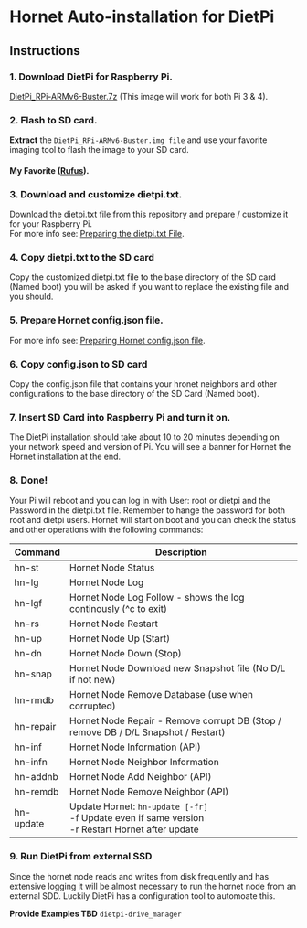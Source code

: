 # Hornet Auto-installation for DietPi

## Instructions

### 1. Download DietPi for Raspberry Pi.
[DietPi_RPi-ARMv6-Buster.7z](https://dietpi.com/downloads/images/DietPi_RPi-ARMv6-Buster.7z) (This image will work for both Pi 3 & 4).

### 2. Flash to SD card.
**Extract** the `DietPi_RPi-ARMv6-Buster.img file` and use your favorite imaging tool to flash the image to your SD card.
#### My Favorite ([Rufus](https://rufus.ie/)).

### 3. Download and customize dietpi.txt.
Download the dietpi.txt file from this repository and prepare / customize it for your Raspberry Pi.<br>
For more info see: [Preparing the dietpi.txt File](CustomizeDietPiFile.md).

### 4. Copy dietpi.txt to the SD card
Copy the customized dietpi.txt file to the base directory of the SD card (Named boot) you will be asked if you want to replace the existing file and you should.

### 5. Prepare Hornet config.json file.
For more info see: [Preparing Hornet config.json file](CustomizeDietPiFile.md).

### 6. Copy config.json to SD card 
Copy the config.json file that contains your hronet neighbors and other configurations to the base directory of the SD Card (Named boot).

### 7. Insert SD Card into Raspberry Pi and turn it on.
The DietPi installation should take about 10 to 20 minutes depending on your network speed and version of Pi. You will see a banner for Hornet the Hornet installation at the end.

### 8. Done!
Your Pi will reboot and you can log in with User: root or dietpi and the Password in the dietpi.txt file. Remember to hange the password for both root and dietpi users. Hornet will start on boot and you can check the status and other operations with the following commands:

| Command      | Description                                                                         |
| ------------ |-------------------------------------------------------------------------------------|
| hn-st        | Hornet Node Status                                                                  |
| hn-lg        | Hornet Node Log                                                                     |
| hn-lgf       | Hornet Node Log Follow - shows the log continously (^c to exit)                     |
| hn-rs        | Hornet Node Restart                                                                 |
| hn-up        | Hornet Node Up (Start)                                                              |
| hn-dn        | Hornet Node Down (Stop)                                                             |
| hn-snap      | Hornet Node Download new Snapshot file (No D/L if not new)                          |
| hn-rmdb      | Hornet Node Remove Database (use when corrupted)                                    |
| hn-repair    | Hornet Node Repair - Remove corrupt DB (Stop / remove DB / D/L Snapshot / Restart)  |
| hn-inf       | Hornet Node Information (API)                                                       |
| hn-infn      | Hornet Node Neighbor Information                                                    | 
| hn-addnb     | Hornet Node Add Neighbor (API)                                                      |
| hn-remdb     | Hornet Node Remove Neighbor (API)                                                   | 
| hn-update    | Update Hornet: `hn-update [-fr]` <br> -f Update even if same version<br> -r Restart Hornet after update|

### 9. Run DietPi from external SSD
Since the hornet node reads and writes from disk frequently and has extensive logging it will be almost necessary to run the hornet node from an external SDD. Luckily DietPi has a configuration tool to automoate this. 

**Provide Examples TBD**
`dietpi-drive_manager`
